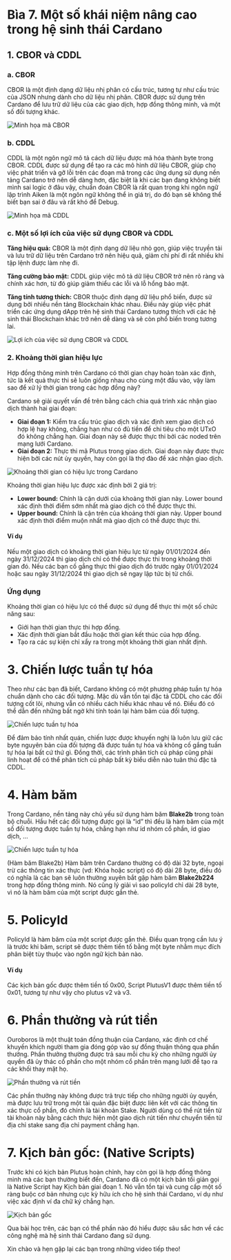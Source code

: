 # Bìa 7. Một số khái niệm nâng cao trong hệ sinh thái Cardano

## 1. CBOR và CDDL

### a. CBOR

CBOR là một định dạng dữ liệu nhị phân có cấu trúc, tương tự như cấu trúc của
JSON nhưng dành cho dữ liệu nhị phân. CBOR được sử dụng trên Cardano để lưu trữ
dữ liệu của các giao dịch, hợp đồng thông minh, và một số đối tượng khác.

![Minh họa mã CBOR](./img/Bai7/img1.png)

### b. CDDL

CDDL là một ngôn ngữ mô tả cách dữ liệu được mã hóa thành byte trong CBOR. CDDL
được sử dụng để tạo ra các mô hình dữ liệu CBOR, giúp cho việc phát triển và gỡ
lỗi trên các đoạn mã trong các ứng dụng sử dụng nền tảng Cardano trở nên dễ dàng
hơn, đặc biệt là khi các bạn đang không biết mình sai logic ở đâu vậy, chuẩn
đoán CBOR là rất quan trọng khi ngôn ngữ lập trình Aiken là một ngôn ngữ không
thể in giá trị, do đó bạn sẽ không thể biết bạn sai ở đâu và rất khó để Debug.

![Minh họa mã CDDL](./img/Bai7/img2.png)

### c. Một số lợi ích của việc sử dụng CBOR và CDDL

**Tăng hiệu quả:** CBOR là một định dạng dữ liệu nhỏ gọn, giúp việc truyền tải và
lưu trữ dữ liệu trên Cardano trở nên hiệu quả, giảm chi phí đi rất nhiều khi tập
lệnh được làm nhẹ đi.

**Tăng cường bảo mật:** CDDL giúp việc mô tả dữ liệu CBOR trở nên rõ ràng và chính
xác hơn, từ đó giúp giảm thiểu các lỗi và lỗ hổng bảo mật.

**Tăng tính tương thích:** CBOR thuộc định dạng dữ liệu phổ biến, được sử dụng bởi
nhiều nền tảng Blockchain khác nhau. Điều này giúp việc phát triển các ứng dụng
dApp trên hệ sinh thái Cardano tương thích với các hệ sinh thái Blockchain khác
trở nên dễ dàng và sẽ còn phổ biến trong tương lai.

![Lợi ích của việc sử dụng CBOR và CDDL](./img/Bai7/img3.png)

### 2. Khoảng thời gian hiệu lực

Hợp đồng thông minh trên Cardano có thời gian chạy hoàn toàn xác định, tức là
kết quả thực thi sẽ luôn giống nhau cho cùng một đầu vào, vậy làm sao để xử lý
thời gian trong các hợp đồng này?

Cardano sẽ giải quyết vấn đề trên bằng cách chia quá trình xác nhận giao dịch
thành hai giai đoạn:

- **Giai đoạn 1:** Kiểm tra cấu trúc giao dịch và xác định xem giao dịch có hợp lệ
  hay không, chẳng hạn như có đủ tiền để chi tiêu cho một UTxO đó không chẳng
  hạn. Giai đoạn này sẽ được thực thi bởi các noded trên mạng lưới Cardano.
- **Giai đoạn 2:** Thực thi mã Plutus trong giao dịch. Giai đoạn này được thực
  hiện bởi các nút ủy quyền, hay còn gọi là thợ đào để xác nhận giao dịch.

![Khoảng thời gian có hiệu lực trong Cardano](./img/Bai7/img4.jpg)

Khoảng thời gian hiệu lực được xác định bởi 2 giá trị:

- **Lower bound:** Chính là cận dưới của khoảng thời gian này. Lower bound xác định
  thời điểm sớm nhất mà giao dịch có thể được thực thi.
- **Upper bound:** Chính là cận trên của khoảng thời gian này. Upper bound xác định
  thời điểm muộn nhất mà giao dịch có thể được thực thi.

#### Ví dụ

Nếu một giao dịch có khoảng thời gian hiệu lực từ ngày 01/01/2024 đến ngày
31/12/2024 thì giao dịch chỉ có thể được thực thi trong khoảng thời gian đó. Nếu
các bạn cố gắng thực thi giao dịch đó trước ngày 01/01/2024 hoặc sau ngày
31/12/2024 thì giao dịch sẽ ngay lập tức bị từ chối.

### Ứng dụng

Khoảng thời gian có hiệu lực có thể được sử dụng để thực thi một số chức năng
sau:

- Giới hạn thời gian thực thi hợp đồng.
- Xác định thời gian bắt đầu hoặc thời gian kết thúc của hợp đồng.
- Tạo ra các sự kiện chỉ xẩy ra trong một khoảng thời gian nhất định.

# 3. Chiến lược tuần tự hóa

Theo như các bạn đã biết, Cardano không có một phương pháp tuần tự hóa chuẩn
dành cho các đối tượng. Mặc dù vẫn tồn tại đặc tả CDDL cho các đối tượng cốt
lõi, nhưng vẫn có nhiều cách hiểu khác nhau về nó. Điều đó có thể dẫn đến những
bất ngờ khi tính toán lại hàm băm của đối tượng.

![Chiến lược tuần tự hóa](./img/Bai7/img5.webp)

Để đảm bảo tính nhất quán, chiến lược được khuyến nghị là luôn lưu giữ các byte
nguyên bản của đối tượng đã được tuần tự hóa và không cố gắng tuần tự hóa lại
bất cứ thứ gì. Đồng thời, các trình phân tích cú pháp cũng phải linh hoạt để có
thể phân tích cú pháp bất kỳ biểu diễn nào tuân thủ đặc tả CDDL.

# 4. Hàm băm

Trong Cardano, nền tảng này chủ yếu sử dụng hàm băm **Blake2b** trong toàn bộ
chuỗi. Hầu hết các đối tượng được gọi là “id” thì đều là hàm băm của một số đối
tượng được tuần tự hóa, chẳng hạn như id nhóm cổ phần, id giao dịch, …

![Chiến lược tuần tự hóa](./img/Bai7/img6.jpg)

(Hàm băm Blake2b) Hàm băm trên Cardano thường có độ dài 32 byte, ngoại trừ các
thông tin xác thực (vd: Khóa hoặc script) có độ dài 28 byte, điều đó có nghĩa là
các bạn sẽ luôn thường xuyên bắt gặp hàm băm **Blake2b224** trong hợp đồng thông
minh. Nó cũng lý giải vì sao policyId chỉ dài 28 byte, vì nó là hàm băm của một
script được gắn thẻ.

# 5. PolicyId

PolicyId là hàm băm của một script được gắn thẻ. Điều quan trọng cần lưu ý là
trước khi băm, script sẽ được thêm tiền tố bằng một byte nhằm mục đích phân biệt
tùy thuộc vào ngôn ngữ kịch bản nào.

#### Ví dụ

Các kịch bản gốc được thêm tiền tố 0x00, Script PlutusV1 được thêm tiền tố 0x01,
tương tự như vậy cho plutus v2 và v3.

# 6. Phần thưởng và rút tiền

Ouroboros là một thuật toán đồng thuận của Cardano, xác định cơ chế khuyến khích
người tham gia đóng góp vào sự đồng thuận thông qua phần thưởng. Phần thưởng
thường được trả sau mỗi chu kỳ cho những người ủy quyền đã ủy thác cổ phần cho
một nhóm cổ phần trên mạng lưới để tạo ra các khối thay mặt họ.

![Phần thưởng và rút tiền](./img/Bai7/img7.png)

Các phần thưởng này không được trả trực tiếp cho những người ủy quyền, mà được
lưu trữ trong một tài quản đặc biệt được liên kết với các thông tin xác thực cổ
phần, đó chính là tài khoản Stake. Người dùng có thể rút tiền từ tài khoản này
bằng cách thực hiện một giao dịch rút tiền như chuyển tiền từ địa chỉ stake sang
địa chỉ payment chẳng hạn.

# 7. Kịch bản gốc: (Native Scripts)

Trước khi có kịch bản Plutus hoàn chỉnh, hay còn gọi là hợp đồng thông minh mà
các bạn thường biết đến, Cardano đã có một kịch bản tối giản gọi là Native
Script hay Kịch bản giai đoạn 1. Nó vẫn tồn tại và cung cấp một số ràng buộc cơ
bản nhưng cực kỳ hữu ích cho hệ sinh thái Cardano, ví dụ như việc xác định ví đa
chữ ký chẳng hạn.

![Kịch bản gốc](./img/Bai7/img8.jpeg)

Qua bài học trên, các bạn có thể phần nào đó hiểu được sâu sắc hơn về các công
nghệ mà hệ sinh thái Cardano đang sử dụng.

Xin chào và hẹn gặp lại các bạn trong những video tiếp theo!
